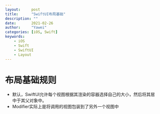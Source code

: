 ```yaml
---
layout:		post
title:		"SwiftUI布局基础"
description: ""
date:		2021-02-26
author:		"Yawei"
categories: [iOS, Swift]
keywords:
    - iOS
    - Swift
    - SwiftUI
    - Layout
---
```


# 布局基础规则

* 默认，SwiftUI允许每个视图根据其渲染的容器选择自己的大小，然后将其居中于其父对象中。
* Modifier实际上是将调用的视图包装到了另外一个视图中